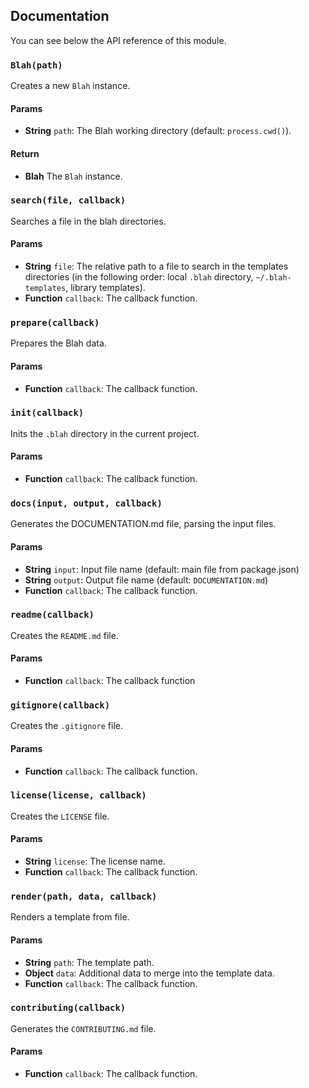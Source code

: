 ## Documentation
You can see below the API reference of this module.

### `Blah(path)`
Creates a new `Blah` instance.

#### Params 
- **String** `path`: The Blah working directory (default: `process.cwd()`).

#### Return
- **Blah** The `Blah` instance.

### `search(file, callback)`
Searches a file in the blah directories.

#### Params 
- **String** `file`: The relative path to a file to search in the templates directories (in the following order: local `.blah` directory,
`~/.blah-templates`, library templates).
- **Function** `callback`: The callback function.

### `prepare(callback)`
Prepares the Blah data.

#### Params 
- **Function** `callback`: The callback function.

### `init(callback)`
Inits the `.blah` directory in the current project.

#### Params 
- **Function** `callback`: The callback function.

### `docs(input, output, callback)`
Generates the DOCUMENTATION.md file, parsing the input files.

#### Params 
- **String** `input`: Input file name (default: main file from package.json)
- **String** `output`: Output file name (default: `DOCUMENTATION.md`)
- **Function** `callback`: The callback function.

### `readme(callback)`
Creates the `README.md` file.

#### Params 
- **Function** `callback`: The callback function

### `gitignore(callback)`
Creates the `.gitignore` file.

#### Params 
- **Function** `callback`: The callback function.

### `license(license, callback)`
Creates the `LICENSE` file.

#### Params 
- **String** `license`: The license name.
- **Function** `callback`: The callback function.

### `render(path, data, callback)`
Renders a template from file.

#### Params 
- **String** `path`: The template path.
- **Object** `data`: Additional data to merge into the template data.
- **Function** `callback`: The callback function.

### `contributing(callback)`
Generates the `CONTRIBUTING.md` file.

#### Params 
- **Function** `callback`: The callback function.

